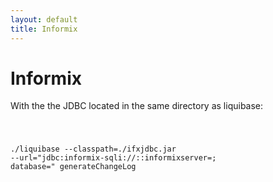```yaml
---
layout: default
title: Informix
---
```


# Informix #

With the the JDBC located in the same directory as liquibase: 

<code>

./liquibase 
  --classpath=./ifxjdbc.jar 
  --url="jdbc:informix-sqli://<SERVER IP>:<service>:informixserver=<INSTANCE>;
           database=<DBNAME>" generateChangeLog

</code>